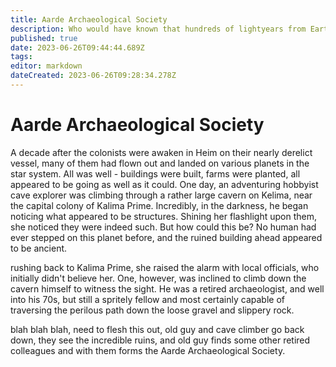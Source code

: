```yaml
---
title: Aarde Archaeological Society
description: Who would have known that hundreds of lightyears from Earth, there was history to be discovered
published: true
date: 2023-06-26T09:44:44.689Z
tags: 
editor: markdown
dateCreated: 2023-06-26T09:28:34.278Z
---
```


# Aarde Archaeological Society
A decade after the colonists were awaken in Heim on their nearly derelict vessel, many of them had flown out and landed on various planets in the star system. All was well - buildings were built, farms were planted, all appeared to be going as well as it could. One day, an adventuring hobbyist cave explorer was climbing through a rather large cavern on Kelima, near the capital colony of Kalima Prime. Incredibly, in the darkness, he began noticing what appeared to be structures. Shining her flashlight upon them, she noticed they were indeed such. But how could this be? No human had ever stepped on this planet before, and the ruined building ahead appeared to be ancient.

rushing back to Kalima Prime, she raised the alarm with local officials, who initially didn't believe her. One, however, was inclined to climb down the cavern himself to witness the sight. He was a retired archaeologist, and well into his 70s, but still a spritely fellow and most certainly capable of traversing the perilous path down the loose gravel and slippery rock.

blah blah blah, need to flesh this out, old guy and cave climber go back down, they see the incredible ruins, and old guy finds some other retired colleagues and with them forms the Aarde Archaeological Society.